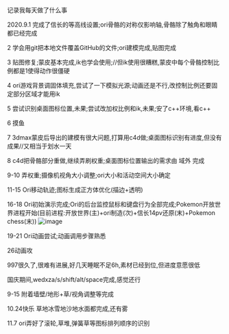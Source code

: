 记录我每天做了什么事

2020.9.1 完成了信长的等高线设置;ori骨骼的对称仅影响轴,骨骼除了触角和眼睛都已经完成

2 学会用git把本地文件覆盖GitHub的文件;ori建模完成,贴图完成

3 贴图修复;蒙皮基本完成,ik也学会使用;//但ik使用很糟糕,蒙皮中每个骨骼控制比例都是1使得动作很僵硬

4 ori游戏背景调固体填充,尝试了一下模拟光源;动画还是不行,改控制比例还要固定部分区域才能用ik

5 尝试识别桌面图标位置,未果;尝试改加权比例和ik,未果;安了c++环境,看c++

6 摸鱼

7 3dmax蒙皮后导出的建模有很大问题,打算用c4d做;桌面图标识别有进度,但没有成果//又相当于划水一天

8 c4d把骨骼部分重做,继续弄刷权重;桌面图标位置输出的需求由 域外 完成 

9-10 弄权重;摄像机视角大小调整;ori大小和活动空间大小确定

11-15 Ori移动轨迹;图标生成正方体优化(描边+透明)

16-18 Ori初始演示完成;Ori的后台监控鼠标和键盘行为全部完成;Pokemon开放世界进程开始(目前进程:开放世界(主)+ori制造(次)+信长14pv还原(末)+Pokemon chess(末))
![image](https://github.com/IFAFOX/timerecord/blob/master/OriPlayOnYourDesktop-show(simple).png)

19-21 Ori动画尝试;动画调用步骤熟悉

26动画攻

997很久了,很难有进展,好几天睡眠不足6h,素材已经到位,但进度意愿很低

国庆期间,wedxza/s/shift/alt/space完成,感觉还行

9-15 附着墙壁/地形+草/视角调整等完成

10.24快乐 草地冰雪地沙地水面都完成,还有雾

11.7 ori弄好了滚轮,草堆,弹簧草等图标排列顺序的识别
